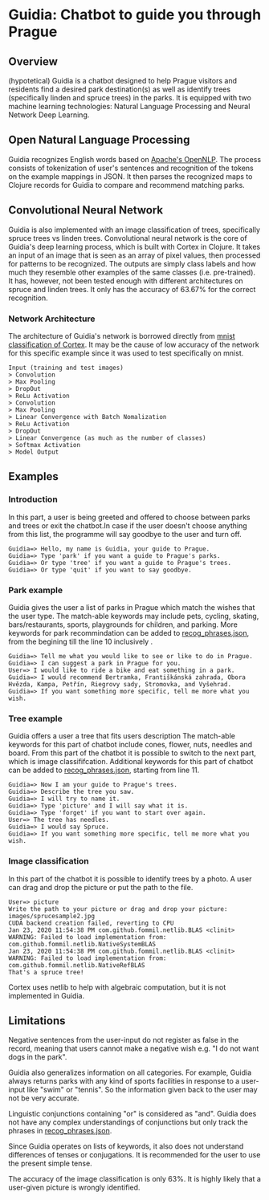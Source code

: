 # Guidia: Chatbot to guide you through Prague

## Overview

(hypotetical)
Guidia is a chatbot designed to help Prague visitors and residents find a desired park destination(s)
as well as identify trees (specifically linden and spruce trees) in the parks.
It is equipped with two machine learning technologies: Natural Language Processing and Neural Network Deep Learning.

## Open Natural Language Processing

Guidia recognizes English words based on [Apache's OpenNLP](https://opennlp.apache.org/).
The process consists of tokenization of user's sentences and recognition of the tokens on the example mappings in JSON.
It then parses the recognized maps to Clojure records for Guidia to compare and recommend matching parks.

## Convolutional Neural Network

Guidia is also implemented with an image classification of trees, specifically spruce trees vs linden trees.
Convolutional neural network is the core of Guidia's deep learning process, which is built with Cortex in Clojure.
It takes an input of an image that is seen as an array of pixel values, then processed for patterns to be recognized.
The outputs are simply class labels and how much they resemble other examples of the same classes (i.e. pre-trained).
It has, however, not been tested enough with different architectures on spruce and linden trees.
It only has the accuracy of 63.67% for the correct recognition.

### Network Architecture

The architecture of Guidia's network is borrowed directly from [mnist classification of Cortex](https://github.com/originrose/cortex/tree/master/examples/mnist-classification).
It may be the cause of low accuracy of the network for this specific example since it was used to test specifically on mnist.

```architecture
Input (training and test images)
> Convolution
> Max Pooling
> DropOut
> ReLu Activation
> Convolution
> Max Pooling 
> Linear Convergence with Batch Nomalization
> ReLu Activation
> DropOut
> Linear Convergence (as much as the number of classes)
> Softmax Activation
> Model Output
```


## Examples

### Introduction

In this part, a user is being greeted and offered to choose between parks and trees or exit the chatbot.In case if the user doesn't choose anything from this list, the programme will say goodbye to the user and turn off.
```
Guidia=> Hello, my name is Guidia, your guide to Prague.
Guidia=> Type 'park' if you want a guide to Prague's parks.
Guidia=> Or type 'tree' if you want a guide to Prague's trees.
Guidia=> Or type 'quit' if you want to say goodbye.
```
### Park example

Guidia gives the user a list of parks in Prague which match the wishes
that the user type.
The match-able keywords may include pets, cycling, skating, bars/restaurants,
sports, playgrounds for children, and parking.
More keywords for park recommindation can be added to [recog_phrases.json](https://github.com/dhk465/symbolic_comp_one/blob/master/src/ica/recog_phrases.json), from the begining till the line 10 inclusively  .
```
Guidia=> Tell me what you would like to see or like to do in Prague.
Guidia=> I can suggest a park in Prague for you.
User=> I would like to ride a bike and eat something in a park.
Guidia=> I would recommend Bertramka, Františkánská zahrada, Obora Hvězda, Kampa, Petřín, Riegrovy sady, Stromovka, and Vyšehrad.
Guidia=> If you want something more specific, tell me more what you wish.
```
### Tree example

Guidia offers a user a tree that fits users description
The match-able keywords for this part of chatbot include cones, flower, nuts, needles and board. From this part of the chatbot it is possible to switch to the next part, which is image classififcation.
Additional keywords for this part of chatbot can be added to [recog_phrases.json](https://github.com/dhk465/symbolic_comp_one/blob/master/src/ica/recog_phrases.json), starting from line 11.
```
Guidia=> Now I am your guide to Prague's trees.
Guidia=> Describe the tree you saw.
Guidia=> I will try to name it.
Guidia=> Type 'picture' and I will say what it is.
Guidia=> Type 'forget' if you want to start over again.
User=> The tree has needles.
Guidia=> I would say Spruce.
Guidia=> If you want something more specific, tell me more what you wish.
```

### Image classification

In this part of the chatbot it is possible to identify trees by a photo. A user can drag and drop the picture or put the path to the file. 
```
User=> picture
Write the path to your picture or drag and drop your picture:
images/sprucesample2.jpg
CUDA backend creation failed, reverting to CPU
Jan 23, 2020 11:54:38 PM com.github.fommil.netlib.BLAS <clinit>
WARNING: Failed to load implementation from: com.github.fommil.netlib.NativeSystemBLAS
Jan 23, 2020 11:54:38 PM com.github.fommil.netlib.BLAS <clinit>
WARNING: Failed to load implementation from: com.github.fommil.netlib.NativeRefBLAS
That's a spruce tree!
```
Cortex uses netlib to help with algebraic computation, but it is not implemented in Guidia.

## Limitations

Negative sentences from the user-input do not register as false in the record,
meaning that users cannot make a negative wish
e.g. "I do not want dogs in the park".

Guidia also generalizes information on all categories. For example,
Guidia always returns parks with any kind of sports facilities in response
to a user-input like "swim" or "tennis". So the information given back to the
user may not be very accurate.

Linguistic conjunctions containing "or" is considered as "and".
Guidia does not have any complex understandings of conjunctions
but only track the phrases in [recog_phrases.json](https://github.com/dhk465/symbolic_comp_one/blob/master/src/ica/recog_phrases.json).

Since Guidia operates on lists of keywords, it also does not understand
differences of tenses or conjugations. It is recommended for the user to use
the present simple tense.

The accuracy of the image classification is only 63%.
It is highly likely that a user-given picture is wrongly identified.
